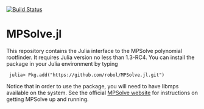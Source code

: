 [![Build Status](https://travis-ci.org/robol/MPSolve.jl.svg?branch=master)](https://travis-ci.org/robol/MPSolve.jl)

# MPSolve.jl
This repository contains the Julia interface to the MPSolve
polynomial rootfinder. It requires Julia version no less than 1.3-RC4. You can
install the package in your Julia environment by typing 
```
 julia> Pkg.add("https://github.com/robol/MPSolve.jl.git")
```
Notice that in order to use the package, you will need to have
libmps available on the system. See the official [MPSolve website](http://numpi.dm.unipi.it/mpsolve/)
for instructions on getting MPSolve up and running. 



